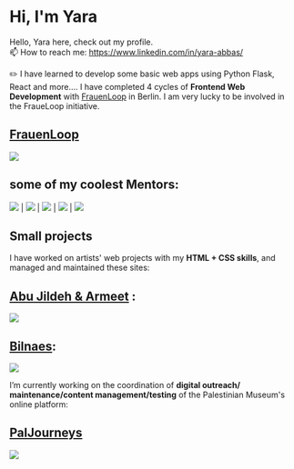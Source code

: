 # Hi, I'm Yara

Hello, Yara here, check out my profile.
<br/> 📫 How to reach me: https://www.linkedin.com/in/yara-abbas/ 

✏️ I have learned to develop some basic web apps using Python Flask, React and more....
I have completed 4 cycles of <strong>Frontend Web Development</strong> with <a href="https://www.frauenloop.org/"> FrauenLoop</a> in Berlin. I am very lucky to be involved in the FraueLoop initiative.

## <a href=" https://www.frauenloop.org/"> FrauenLoop</a>

[![](https://avatars.githubusercontent.com/u/44102362?s=200&v=4)](https://github.com/FrauenLoop-Berlin) 


## some of my coolest Mentors:

[![](https://github.com/dshine.png?size=100)](https://github.com/dshine) | [![](https://github.com/NathalieScherf.png?size=100)](https://github.com/NathalieScherf) |  [![](https://github.com/tugcekonuklar.png?size=100)](https://github.com/tugcekonuklar) | [![](https://github.com/ChristinaGalani.png?size=100)](https://github.com/ChristinaGalani) | [![](https://avatars.githubusercontent.com/u/8049327?s=100&v=4)](https://github.com/mduhagon/)

## Small projects

I have worked on artists' web projects with my **HTML + CSS skills**, and managed and maintained these sites:

## <a href="https://abujildeh.com/">Abu Jildeh & Armeet</a> :
[![](https://payload.cargocollective.com/1/19/616003/14212539/01-abu-jildeh-basel-ruanne-thumbnail_1.png?size=100)](https://abujildeh.com) </br>

## <a href="https://bilnaes.com/">Bilnaes</a>:
[![](https://freight.cargo.site/w/100/q/94/i/06e281638ce67a70be931654c8621d7d63236f30e140307dad57a70d704064f9/mask-1_invert.jpg)](https://bilnaes.com/)


I’m currently working on the coordination of **digital outreach/ maintenance/content management/testing** of the Palestinian Museum's online platform:
## <a href="https://www.paljourneys.org/">PalJourneys</a> 
[![](https://www.paljourneys.org/screenshot.png)](https://www.paljourneys.org) 



<!--
**yara89/yara89** is a ✨ _special_ ✨ repository because its `README.md` (this file) appears on your GitHub profile.

Here are some ideas to get you started:

- 🔭 I’m currently working on ...
- 🌱 I’m currently learning ...
- 👯 I’m looking to collaborate on ...
- 🤔 I’m looking for help with ...
- 💬 Ask me about ...
- 📫 How to reach me: ...
- 😄 Pronouns: ...
- ⚡ Fun fact: ...
-->

